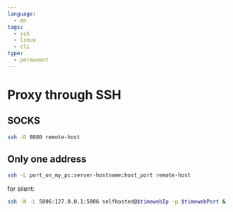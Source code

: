 ```yaml
---
language:
  - en
tags:
  - ssh
  - linux
  - cli
type:
  - permanent
---
```

# Proxy through SSH

## SOCKS
```bash
ssh -D 8080 remote-host
```

## Only one address
```bash
ssh -L port_on_my_pc:server-hostname:host_port remote-host
```
for silent:
```bash
ssh -N -L 5006:127.0.0.1:5006 selfhosted@$timewebIp -p $timewebPort &
```
